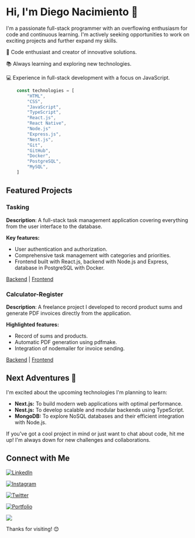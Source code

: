 # Hi, I'm Diego Nacimiento 🤙 

I'm a passionate full-stack programmer with an overflowing enthusiasm for code and continuous learning. I'm actively seeking opportunities to work on exciting projects and further expand my skills.

🚀 Code enthusiast and creator of innovative solutions.

📚 Always learning and exploring new technologies.

💻 Experience in full-stack development with a focus on JavaScript.

```js
    const technologies = [
        "HTML",
        "CSS",
        "JavaScript",
        "TypeScript",
        "React.js",
        "React Native",
        "Node.js"
        "Express.js",
        "Nest.js",
        "Git",
        "GitHub",
        "Docker",
        "PostgreSQL",
        "MySQL",
    ]
```

## Featured Projects
### Tasking
**Description**: A full-stack task management application covering everything from the user interface to the database.

**Key features:**
- User authentication and authorization.
- Comprehensive task management with categories and priorities.
- Frontend built with React.js, backend with Node.js and Express, database in PostgreSQL with Docker.

[Backend](https://github.com/diegonacimiento/tasking-backend) | [Frontend](https://github.com/diegonacimiento/tasking-frontend)

### Calculator-Register
**Description**: A freelance project I developed to record product sums and generate PDF invoices directly from the application.

**Highlighted features:**
- Record of sums and products.
- Automatic PDF generation using pdfmake.
- Integration of nodemailer for invoice sending.

[Backend](https://github.com/diegonacimiento/send-email) | [Frontend](https://github.com/diegonacimiento/calculator-register)

## Next Adventures 🚀
I'm excited about the upcoming technologies I'm planning to learn:

- **Next.js:** To build modern web applications with optimal performance.
- **Nest.js:** To develop scalable and modular backends using TypeScript.
- **MongoDB:** To explore NoSQL databases and their efficient integration with Node.js.

If you've got a cool project in mind or just want to chat about code, hit me up! I'm always down for new challenges and collaborations.

## Connect with Me

 [![LinkedIn](https://img.shields.io/badge/LinkedIn-Connect-blue?style=for-the-badge&logo=linkedin)](www.linkedin.com/in/diego-nacimiento-01b2b025a)

 [![Instagram](https://img.shields.io/badge/Instagram-Follow-E4405F?style=for-the-badge&logo=instagram)](https://www.instagram.com/diegonacimiento)
 
 [![Twitter](https://img.shields.io/badge/Twitter-Follow-1DA1F2?style=for-the-badge&logo=twitter)](https://twitter.com/diegonac23)
 
[![Portfolio](https://img.shields.io/badge/Portolio-Visit%20Me-brightgreen?style=for-the-badge&logo)](https://portfolio-diegonacimiento.vercel.app)

![](https://img.shields.io/github/followers/diegonacimiento?style=social)

Thanks for visiting! 😊
